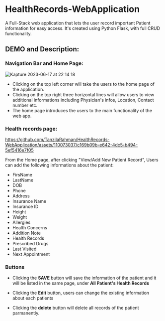 # HealthRecords-WebApplication
A Full-Stack web application that lets the user record important Patient information for easy access. It's created using Python Flask, with full CRUD functionality.

## DEMO and Description:
### Navigation Bar and Home Page:

![Kapture 2023-06-17 at 22 14 18](https://github.com/TanzilaRahman/HealthRecords-WebApplication/assets/110073037/db8c25cc-4d01-4da1-b6bc-a13856a2d679)

- Clicking on the top left corner will take the users to the home page of the application. 
- Clicking on the top right three horizontal lines will allow users to view additional informations including Physician's infos, Location, Contact number etc.  
- The home page introduces the users to the main functionality of the web app.


### Health records page:
https://github.com/TanzilaRahman/HealthRecords-WebApplication/assets/110073037/c169b09b-e642-4dc5-b494-5ef5416e7f05

From the Home page, after clicking "View/Add New Patient Record", Users can add the following informations about the patient: 
- FirsName
- LastName
- DOB
- Phone
- Address
- Insurance Name
- Insurance ID
- Height
- Weight
- Allergies
- Health Concerns
- Addition Note
- Health Records
- Prescribed Drugs
- Last Visited 
- Next Appointment

### Buttons
- Clicking the **SAVE** button will save the information of the patient and it will be listed in the same page, under **All Patient's Health Records**

- Clicking the **Edit** button, users can change the existing information about each patients

- Clicking the **delete** button will delete all records of the patient parmanently. 




